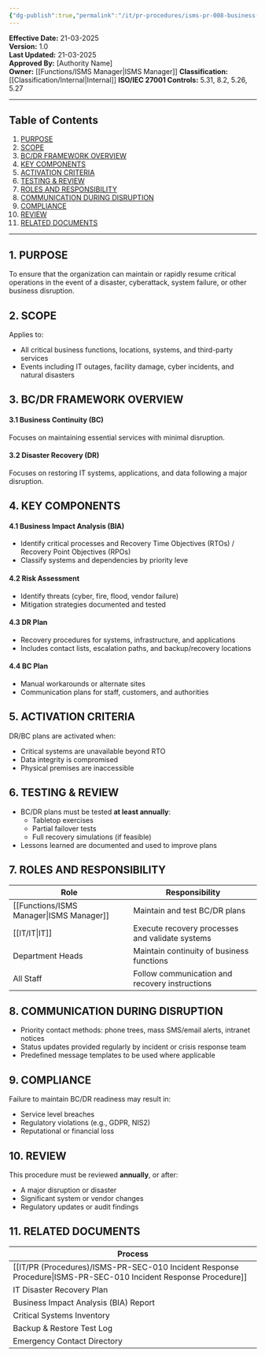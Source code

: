 ```yaml
---
{"dg-publish":true,"permalink":"/it/pr-procedures/isms-pr-008-business-continuity-and-disaster-recovery-bc-dr-procedure/","tags":["procedure","disaster"],"noteIcon":"lightbulb"}
---
```


**Effective Date:** 21-03-2025  
**Version:** 1.0  
**Last Updated:** 21-03-2025  
**Approved By:** [Authority Name]  
**Owner:** [[Functions/ISMS Manager\|ISMS Manager]]
**Classification:** [[Classification/Internal\|Internal]]
**ISO/IEC 27001 Controls:** 5.31, 8.2, 5.26, 5.27

---
## **Table of Contents**  
1. [PURPOSE](#purpose)  
2. [SCOPE](#scope)  
3. [BC/DR FRAMEWORK OVERVIEW](#BC-DR-framework-overview)  
4. [KEY COMPONENTS](#key-components)  
5. [ACTIVATION CRITERIA](#activation-criteria)  
6. [TESTING & REVIEW](#testing-review)  
7. [ROLES AND RESPONSIBILITY](#roles-and-responsibilities)  
8. [COMMUNICATION DURING DISRUPTION](#communication-during-disruption)
9. [COMPLIANCE](#compliance)
10. [REVIEW](#review)
11. [RELATED DOCUMENTS](#related-documents)
---
## **1. PURPOSE**  
To ensure that the organization can maintain or rapidly resume critical operations in the event of a disaster, cyberattack, system failure, or other business disruption.
## **2. SCOPE**
Applies to:
- All critical business functions, locations, systems, and third-party services
- Events including IT outages, facility damage, cyber incidents, and natural disasters
## **3. BC/DR FRAMEWORK OVERVIEW**
#### 3.1 Business Continuity (BC)
Focuses on maintaining essential services with minimal disruption.
#### 3.2 Disaster Recovery (DR)
Focuses on restoring IT systems, applications, and data following a major disruption.
 
## **4. KEY COMPONENTS**
#### 4.1 Business Impact Analysis (BIA)
- Identify critical processes and Recovery Time Objectives (RTOs) / Recovery Point Objectives (RPOs)
- Classify systems and dependencies by priority leve
#### 4.2 Risk Assessment
- Identify threats (cyber, fire, flood, vendor failure)
- Mitigation strategies documented and tested
#### 4.3 DR Plan
- Recovery procedures for systems, infrastructure, and applications
- Includes contact lists, escalation paths, and backup/recovery locations
#### 4.4 BC Plan
- Manual workarounds or alternate sites
- Communication plans for staff, customers, and authorities

## **5. ACTIVATION CRITERIA**  
DR/BC plans are activated when:
- Critical systems are unavailable beyond RTO
- Data integrity is compromised
- Physical premises are inaccessible
## **6. TESTING & REVIEW**  
- BC/DR plans must be tested **at least annually**:
    - Tabletop exercises
    - Partial failover tests
    - Full recovery simulations (if feasible)
- Lessons learned are documented and used to improve plans
## **7. ROLES AND RESPONSIBILITY**  

| Role             | Responsibility                                  |
| ---------------- | ----------------------------------------------- |
| [[Functions/ISMS Manager\|ISMS Manager]] | Maintain and test BC/DR plans                   |
| [[IT/IT\|IT]]           | Execute recovery processes and validate systems |
| Department Heads | Maintain continuity of business functions       |
| All Staff        | Follow communication and recovery instructions  |
## **8. COMMUNICATION DURING DISRUPTION**
- Priority contact methods: phone trees, mass SMS/email alerts, intranet notices
- Status updates provided regularly by incident or crisis response team
- Predefined message templates to be used where applicable
## **9. COMPLIANCE**
Failure to maintain BC/DR readiness may result in:
- Service level breaches
- Regulatory violations (e.g., GDPR, NIS2)
- Reputational or financial loss
## **10. REVIEW**
This procedure must be reviewed **annually**, or after:
- A major disruption or disaster
- Significant system or vendor changes
- Regulatory updates or audit findings
## **11. RELATED DOCUMENTS**

| Process                                         |
| ----------------------------------------------- |
| [[IT/PR (Procedures)/ISMS-PR-SEC-010 Incident Response Procedure\|ISMS-PR-SEC-010 Incident Response Procedure]] |
| IT Disaster Recovery Plan                       |
| Business Impact Analysis (BIA) Report           |
| Critical Systems Inventory                      |
| Backup & Restore Test Log                       |
| Emergency Contact Directory                     |








